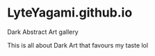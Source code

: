 # LyteYagami.github.io
Dark Abstract Art gallery

This is all about Dark Art that favours my taste lol